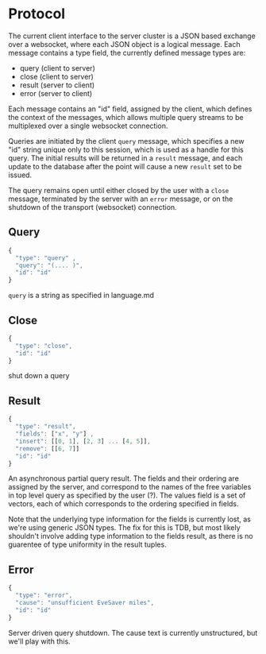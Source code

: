 # Protocol

The current client interface to the server cluster is a JSON based exchange over a websocket, where
each JSON object is a logical message. Each message contains a type field, the currently defined
message types are:

 * query  (client to server)
 * close  (client to server) 
 * result (server to client)
 * error (server to client)

Each message contains an "id" field, assigned by the client, which
defines the context of the messages, which allows multiple query
streams to be multiplexed over a single websocket connection.

Queries are initiated by the client `query` message, which specifies a
new "id" string unique only to this session, which is used as a handle
for this query. The initial results will be returned in a `result`
message, and each update to the database after the point will cause a
new `result` set to be issued.

The query remains open until either closed by the user with a `close`
message, terminated by the server with an `error` message, or on the
shutdown of the transport (websocket) connection.

## Query
```javascript
{
  "type": "query" ,
  "query": "(.... )", 
  "id": "id" 
}
```

`query` is a string as specified in language.md

## Close
```javascript
{
  "type": "close",
  "id": "id"
}
```

shut down a query

## Result
```javascript
{
  "type": "result",
  "fields": ["x", "y"] ,
  "insert": [[0, 1], [2, 3] ... [4, 5]],
  "remove": [[6, 7]]
  "id": "id" 
}
```

An asynchronous partial query result. The fields and their ordering
are assigned by the server, and correspond to the names of the free
variables in top level query as specified by the user (?). The values
field is a set of vectors, each of which corresponds to the ordering
specified in fields.

Note that the underlying type information for the fields is currently
lost, as we're using generic JSON types. The fix for this is TDB,
but most likely shouldn't involve adding type information to the
fields result, as there is no guarentee of type uniformity in the result
tuples.
   
## Error
```javascript
{
  "type": "error",
  "cause": "unsufficient EveSaver miles",
  "id": "id"
}
```

Server driven query shutdown. The cause text is currently unstructured, but
we'll play with this.

